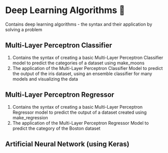 # Deep Learning Algorithms 🧠
Contains deep learning algorithms - the syntax and their application by solving a problem

## Multi-Layer Perceptron Classifier
1. Contains the syntax of creating a basic Multi-Layer Perceptron Classifier model to predict the categories of a dataset using make_moons
2. The application of the Multi-Layer Perceptron Classifier Model to predict the output of the iris dataset, using an ensemble classifier for many models and visualizing the data

## Multi-Layer Perceptron Regressor
1. Contains the syntax of creating a basic Multi-Layer Perceptron Regressor model to predict the output of a dataset created using make_regression
2. The application of the Multi-Layer Perceptron Regressor Model to predict the category of the Boston dataset

## Artificial Neural Network (using Keras)

